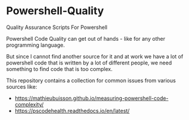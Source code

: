 # Powershell-Quality
Quality Assurance Scripts For Powershell

Powershell Code Quality can get out of hands - like for any other programming language.

But since I cannot find another source for it and at work we have a lot of powershell code that is written by a lot of different people, we need something to find code that is too complex.

This repository contains a collection for common issues from various sources like:

- https://mathieubuisson.github.io/measuring-powershell-code-complexity/
- https://pscodehealth.readthedocs.io/en/latest/
